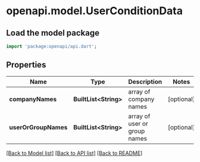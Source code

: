 # openapi.model.UserConditionData

## Load the model package
```dart
import 'package:openapi/api.dart';
```

## Properties
Name | Type | Description | Notes
------------ | ------------- | ------------- | -------------
**companyNames** | **BuiltList&lt;String&gt;** | array of company names | [optional] 
**userOrGroupNames** | **BuiltList&lt;String&gt;** | array of user or group names | [optional] 

[[Back to Model list]](../README.md#documentation-for-models) [[Back to API list]](../README.md#documentation-for-api-endpoints) [[Back to README]](../README.md)


